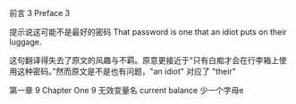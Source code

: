 前言 3
Preface 3

提示说这可能不是最好的密码
That password is one that an idiot puts on their luggage.

这句翻译得失去了原文的风趣与不羁。原意更接近于“只有白痴才会在行李箱上使用这种密码。”然而原文是不是也有问题，"an idiot" 对应了 "their"

第一章 9
Chapter One 9
无效变量名 current balance 少一个字母e
